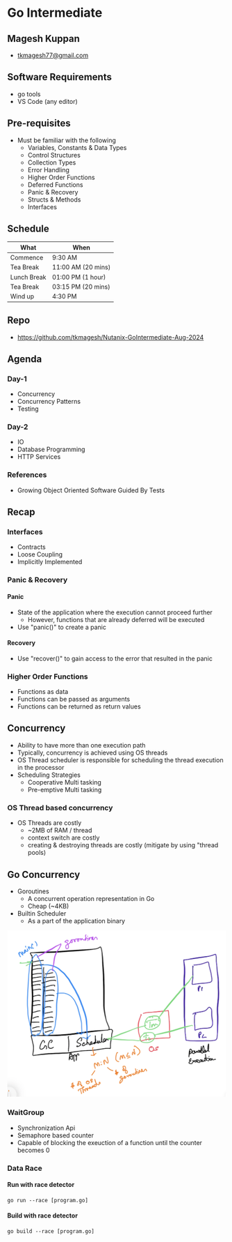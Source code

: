 # Go Intermediate

## Magesh Kuppan
- tkmagesh77@gmail.com

## Software Requirements
- go tools
- VS Code (any editor)

## Pre-requisites
- Must be familiar with the following
    - Variables, Constants & Data Types
    - Control Structures
    - Collection Types
    - Error Handling
    - Higher Order Functions
    - Deferred Functions
    - Panic & Recovery
    - Structs & Methods
    - Interfaces

## Schedule
| What | When |
|------|------|
| Commence | 9:30 AM |
| Tea Break | 11:00 AM (20 mins) |
| Lunch Break | 01:00 PM (1 hour) |
| Tea Break | 03:15 PM (20 mins) |
| Wind up | 4:30 PM |

## Repo
- https://github.com/tkmagesh/Nutanix-GoIntermediate-Aug-2024

## Agenda
### Day-1
- Concurrency
- Concurrency Patterns
- Testing

### Day-2
- IO
- Database Programming
- HTTP Services

### References
- Growing Object Oriented Software Guided By Tests

## Recap
### Interfaces
- Contracts
- Loose Coupling
- Implicitly Implemented

### Panic & Recovery
#### Panic
- State of the application where the execution cannot proceed further
    - However, functions that are already deferred will be executed
- Use "panic()" to create a panic
#### Recovery
- Use "recover()" to gain access to the error that resulted in the panic

### Higher Order Functions
- Functions as data
- Functions can be passed as arguments
- Functions can be returned as return values

## Concurrency
- Ability to have more than one execution path
- Typically, concurrency is achieved using OS threads
- OS Thread scheduler is responsible for scheduling the thread execution in the processor
- Scheduling Strategies
    - Cooperative Multi tasking
    - Pre-emptive Multi tasking
### OS Thread based concurrency
- OS Threads are costly 
    - ~2MB of RAM / thread
    - context switch are costly
    - creating & destroying threads are costly (mitigate by using "thread pools)

## Go Concurrency
- Goroutines
    - A concurrent operation representation in Go
    - Cheap (~4KB)
- Builtin Scheduler
    - As a part of the application binary

![image](./images/go-concurrency.png)

### WaitGroup
- Synchronization Api
- Semaphore based counter
- Capable of blocking the exeuction of a function until the counter becomes 0

### Data Race
#### Run with race detector
```
go run --race [program.go]
```
#### Build with race detector
```
go build --race [program.go]
```
